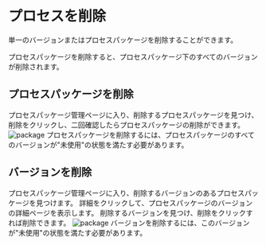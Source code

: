 # プロセスを削除
単一のバージョンまたはプロセスパッケージを削除することができます。

プロセスパッケージを削除すると、プロセスパッケージ下のすべてのバージョンが削除されます。

## プロセスパッケージを削除
プロセスパッケージ管理ページに入り、削除するプロセスパッケージを見つけ、削除をクリックし、二回確認したらプロセスパッケージの削除ができます。
![package](https://docimages.blob.core.chinacloudapi.cn/images/Console/packages/V3package1.png)
プロセスパッケージを削除するには、プロセスパッケージのすべてのバージョンが"未使用"の状態を満たす必要があります。


## バージョンを削除
プロセスパッケージ管理ページに入り、削除するバージョンのあるプロセスパッケージを見つけます。
詳細をクリックして、プロセスパッケージのバージョンの詳細ページを表示します。
削除するバージョンを見つけ、削除をクリックすれば削除できます。
![package](https://docimages.blob.core.chinacloudapi.cn/images/Console/packages/V3package2.png)
バージョンを削除するには、このバージョンが"未使用"の状態を満たす必要があります。
